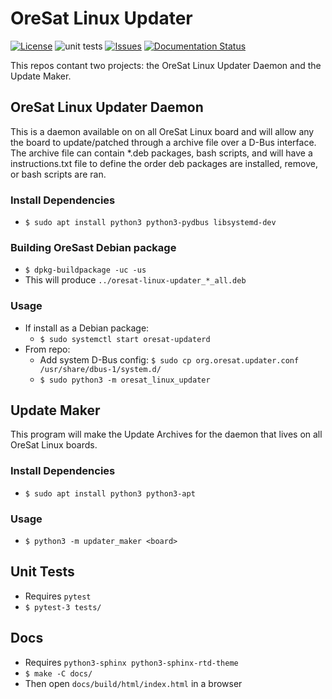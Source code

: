 # OreSat Linux Updater

[![License](https://img.shields.io/github/license/oresat/oresat-linux-updater)](./LICENSE)
![unit tests](https://github.com/oresat/oresat-linux-updater/workflows/unit%20tests/badge.svg)
[![Issues](https://img.shields.io/github/issues/oresat/oresat-linux-updater)](https://github.com/oresat/oresat-linux-updater/issues)
[![Documentation Status](https://readthedocs.org/projects/oresat-linux-updater/badge/?version=latest)](https://oresat-linux.readthedocs.io/projects/oresat-linux-updater/en/latest/?badge=latest)

This repos contant two projects: the OreSat Linux Updater Daemon and the Update Maker.

## OreSat Linux Updater Daemon

This is a daemon available on on all OreSat Linux board and will allow any the
board to update/patched through a archive file over a D-Bus interface.
The archive file can contain *.deb packages, bash scripts, and will have a
instructions.txt file to define the order deb packages are installed, remove,
or bash scripts are ran.

### Install Dependencies

- `$ sudo apt install python3 python3-pydbus libsystemd-dev`

### Building OreSast Debian package

- `$ dpkg-buildpackage -uc -us`
- This will produce `../oresat-linux-updater_*_all.deb`  

### Usage

- If install as a Debian package:
  - `$ sudo systemctl start oresat-updaterd`
- From repo:
  - Add system D-Bus config: `$ sudo cp org.oresat.updater.conf /usr/share/dbus-1/system.d/`
  - `$ sudo python3 -m oresat_linux_updater`

## Update Maker

This program will make the Update Archives for the daemon that lives on all
OreSat Linux boards.

### Install Dependencies

- `$ sudo apt install python3 python3-apt`

### Usage

- `$ python3 -m updater_maker <board>`

## Unit Tests

- Requires `pytest`
- `$ pytest-3 tests/`

## Docs

- Requires `python3-sphinx python3-sphinx-rtd-theme`
- `$ make -C docs/`
- Then open `docs/build/html/index.html` in a browser
